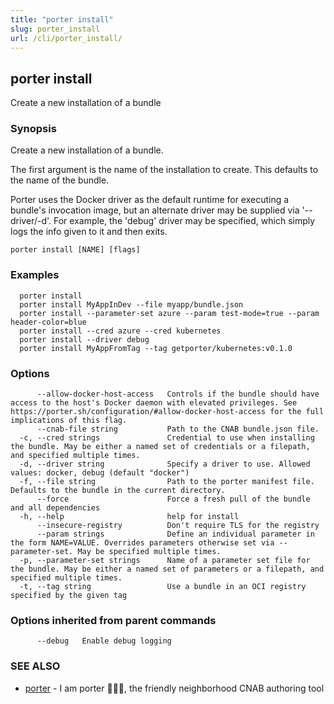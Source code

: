 ```yaml
---
title: "porter install"
slug: porter_install
url: /cli/porter_install/
---
```

## porter install

Create a new installation of a bundle

### Synopsis

Create a new installation of a bundle.

The first argument is the name of the installation to create. This defaults to the name of the bundle. 

Porter uses the Docker driver as the default runtime for executing a bundle's invocation image, but an alternate driver may be supplied via '--driver/-d'.
For example, the 'debug' driver may be specified, which simply logs the info given to it and then exits.

```
porter install [NAME] [flags]
```

### Examples

```
  porter install
  porter install MyAppInDev --file myapp/bundle.json
  porter install --parameter-set azure --param test-mode=true --param header-color=blue
  porter install --cred azure --cred kubernetes
  porter install --driver debug
  porter install MyAppFromTag --tag getporter/kubernetes:v0.1.0

```

### Options

```
      --allow-docker-host-access   Controls if the bundle should have access to the host's Docker daemon with elevated privileges. See https://porter.sh/configuration/#allow-docker-host-access for the full implications of this flag.
      --cnab-file string           Path to the CNAB bundle.json file.
  -c, --cred strings               Credential to use when installing the bundle. May be either a named set of credentials or a filepath, and specified multiple times.
  -d, --driver string              Specify a driver to use. Allowed values: docker, debug (default "docker")
  -f, --file string                Path to the porter manifest file. Defaults to the bundle in the current directory.
      --force                      Force a fresh pull of the bundle and all dependencies
  -h, --help                       help for install
      --insecure-registry          Don't require TLS for the registry
      --param strings              Define an individual parameter in the form NAME=VALUE. Overrides parameters otherwise set via --parameter-set. May be specified multiple times.
  -p, --parameter-set strings      Name of a parameter set file for the bundle. May be either a named set of parameters or a filepath, and specified multiple times.
  -t, --tag string                 Use a bundle in an OCI registry specified by the given tag
```

### Options inherited from parent commands

```
      --debug   Enable debug logging
```

### SEE ALSO

* [porter](/cli/porter/)	 - I am porter 👩🏽‍✈️, the friendly neighborhood CNAB authoring tool

